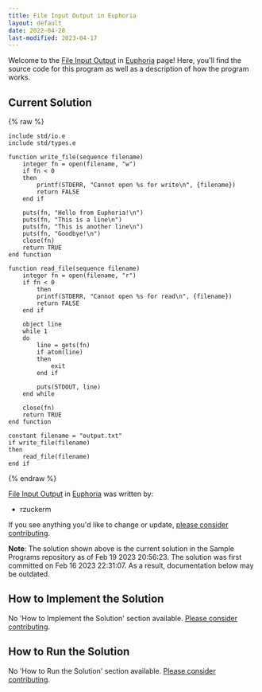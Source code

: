 ```yaml
---
title: File Input Output in Euphoria
layout: default
date: 2022-04-28
last-modified: 2023-04-17
---
```


Welcome to the [File Input Output](https://sampleprograms.io/projects/file-input-output) in [Euphoria](https://sampleprograms.io/languages/euphoria) page! Here, you'll find the source code for this program as well as a description of how the program works.

## Current Solution

{% raw %}

```euphoria
include std/io.e
include std/types.e

function write_file(sequence filename)
    integer fn = open(filename, "w")
    if fn < 0
    then
        printf(STDERR, "Cannot open %s for write\n", {filename})
        return FALSE
    end if

    puts(fn, "Hello from Euphoria!\n")
    puts(fn, "This is a line\n")
    puts(fn, "This is another line\n")
    puts(fn, "Goodbye!\n")
    close(fn)
    return TRUE
end function

function read_file(sequence filename)
    integer fn = open(filename, "r")
    if fn < 0
        then
        printf(STDERR, "Cannot open %s for read\n", {filename})
        return FALSE
    end if

    object line
    while 1
    do
        line = gets(fn)
        if atom(line)
        then
            exit
        end if

        puts(STDOUT, line)
    end while

    close(fn)
    return TRUE
end function

constant filename = "output.txt"
if write_file(filename)
then
    read_file(filename)
end if
```

{% endraw %}

[File Input Output](https://sampleprograms.io/projects/file-input-output) in [Euphoria](https://sampleprograms.io/languages/euphoria) was written by:

- rzuckerm

If you see anything you'd like to change or update, [please consider contributing](https://github.com/TheRenegadeCoder/sample-programs).

**Note**: The solution shown above is the current solution in the Sample Programs repository as of Feb 19 2023 20:56:23. The solution was first committed on Feb 16 2023 22:31:07. As a result, documentation below may be outdated.

## How to Implement the Solution

No 'How to Implement the Solution' section available. [Please consider contributing](https://github.com/TheRenegadeCoder/sample-programs-website).

## How to Run the Solution

No 'How to Run the Solution' section available. [Please consider contributing](https://github.com/TheRenegadeCoder/sample-programs-website).